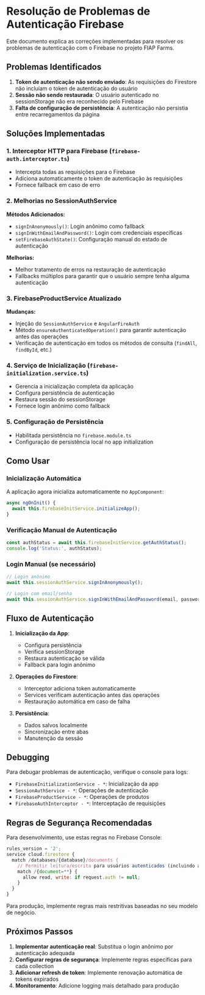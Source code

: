 # Resolução de Problemas de Autenticação Firebase

Este documento explica as correções implementadas para resolver os problemas de autenticação com o Firebase no projeto FIAP Farms.

## Problemas Identificados

1. **Token de autenticação não sendo enviado**: As requisições do Firestore não incluíam o token de autenticação do usuário
2. **Sessão não sendo restaurada**: O usuário autenticado no sessionStorage não era reconhecido pelo Firebase
3. **Falta de configuração de persistência**: A autenticação não persistia entre recarregamentos da página

## Soluções Implementadas

### 1. Interceptor HTTP para Firebase (`firebase-auth.interceptor.ts`)

- Intercepta todas as requisições para o Firebase
- Adiciona automaticamente o token de autenticação às requisições
- Fornece fallback em caso de erro

### 2. Melhorias no SessionAuthService

**Métodos Adicionados:**
- `signInAnonymously()`: Login anônimo como fallback
- `signInWithEmailAndPassword()`: Login com credenciais específicas
- `setFirebaseAuthState()`: Configuração manual do estado de autenticação

**Melhorias:**
- Melhor tratamento de erros na restauração de autenticação
- Fallbacks múltiplos para garantir que o usuário sempre tenha alguma autenticação

### 3. FirebaseProductService Atualizado

**Mudanças:**
- Injeção do `SessionAuthService` e `AngularFireAuth`
- Método `ensureAuthenticatedOperation()` para garantir autenticação antes das operações
- Verificação de autenticação em todos os métodos de consulta (`findAll`, `findById`, etc.)

### 4. Serviço de Inicialização (`firebase-initialization.service.ts`)

- Gerencia a inicialização completa da aplicação
- Configura persistência de autenticação
- Restaura sessão do sessionStorage
- Fornece login anônimo como fallback

### 5. Configuração de Persistência

- Habilitada persistência no `firebase.module.ts`
- Configuração de persistência local no app initialization

## Como Usar

### Inicialização Automática

A aplicação agora inicializa automaticamente no `AppComponent`:

```typescript
async ngOnInit() {
  await this.firebaseInitService.initializeApp();
}
```

### Verificação Manual de Autenticação

```typescript
const authStatus = await this.firebaseInitService.getAuthStatus();
console.log('Status:', authStatus);
```

### Login Manual (se necessário)

```typescript
// Login anônimo
await this.sessionAuthService.signInAnonymously();

// Login com email/senha
await this.sessionAuthService.signInWithEmailAndPassword(email, password);
```

## Fluxo de Autenticação

1. **Inicialização da App**:
   - Configura persistência
   - Verifica sessionStorage
   - Restaura autenticação se válida
   - Fallback para login anônimo

2. **Operações do Firestore**:
   - Interceptor adiciona token automaticamente
   - Services verificam autenticação antes das operações
   - Restauração automática em caso de falha

3. **Persistência**:
   - Dados salvos localmente
   - Sincronização entre abas
   - Manutenção da sessão

## Debugging

Para debugar problemas de autenticação, verifique o console para logs:

- `FirebaseInitializationService - *`: Inicialização da app
- `SessionAuthService - *`: Operações de autenticação
- `FirebaseProductService - *`: Operações de produtos
- `FirebaseAuthInterceptor - *`: Interceptação de requisições

## Regras de Segurança Recomendadas

Para desenvolvimento, use estas regras no Firebase Console:

```javascript
rules_version = '2';
service cloud.firestore {
  match /databases/{database}/documents {
    // Permitir leitura/escrita para usuários autenticados (incluindo anônimos)
    match /{document=**} {
      allow read, write: if request.auth != null;
    }
  }
}
```

Para produção, implemente regras mais restritivas baseadas no seu modelo de negócio.

## Próximos Passos

1. **Implementar autenticação real**: Substitua o login anônimo por autenticação adequada
2. **Configurar regras de segurança**: Implemente regras específicas para cada collection
3. **Adicionar refresh de token**: Implemente renovação automática de tokens expirados
4. **Monitoramento**: Adicione logging mais detalhado para produção
